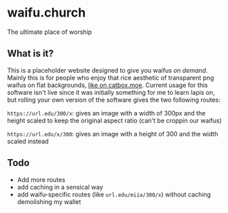 # waifu.church
The ultimate place of worship

## What is it?
This is a placeholder website designed to give you waifus _on demand_. Mainly this is for people who enjoy that rice aesthetic of transparent png waifus on flat backgrounds, [like on catbox.moe](https://catbox.moe). Current usage for this software isn't live since it was initially something for me to learn lapis on, but rolling your own version of the software gives the two following routes:

`https://url.edu/300/x`: gives an image with a width of 300px and the height scaled to keep the original aspect ratio (can't be croppin our waifus)

`https://url.edu/x/300`: gives an image with a height of 300 and the width scaled instead

## Todo

* Add more routes
* add caching in a sensical way
* add waifu-specific routes (like `url.edu/miia/300/x`) without caching demolishing my wallet
